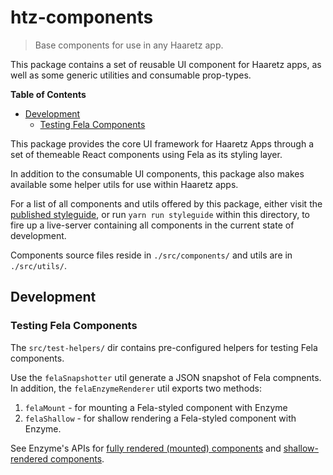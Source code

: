 # htz-components
> Base components for use in any Haaretz app.

This package contains a set of reusable UI component for Haaretz apps, as well 
as some generic utilities and consumable prop-types.

<!-- START doctoc generated TOC please keep comment here to allow auto update -->
<!-- DON'T EDIT THIS SECTION, INSTEAD RE-RUN doctoc TO UPDATE -->
**Table of Contents**

- [Development](#development)
  - [Testing Fela Components](#testing-fela-components)

<!-- END doctoc generated TOC please keep comment here to allow auto update -->

This package provides the core UI framework for Haaretz Apps through a set of 
themeable React components using Fela as its styling layer.

In addition to the consumable UI components, this package also makes available 
some helper utils for use within Haaretz apps.

For a list of all components and utils offered by this package, either visit the 
[published styleguide](https://haaretz.github.io/htz-frontend/htz-components),
or run `yarn run styleguide` within this directory, to fire up a live-server 
containing all components in the current state of development.

Components source files reside in `./src/components/` and utils are in `./src/utils/`.

## Development

### Testing Fela Components

The `src/test-helpers/` dir contains pre-configured helpers for testing Fela 
components.

Use the `felaSnapshotter` util generate a JSON snapshot of Fela compnents.
In addition, the `felaEnzymeRenderer` util exports two methods:
1) `felaMount` - for mounting a Fela-styled component with Enzyme
2) `felaShallow` - for shallow rendering a Fela-styled component with Enzyme.

See Enzyme's APIs for [fully rendered (mounted) components](http://airbnb.io/enzyme/docs/api/mount.html) 
and [shallow-rendered components](http://airbnb.io/enzyme/docs/api/shallow.html).
